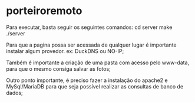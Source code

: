 # porteiroremoto
Para executar, basta seguir os seguintes comandos:
cd server
make
./server

Para que a pagina possa ser acessada de qualquer lugar é importante instalar algum provedor. ex: DuckDNS ou NO-IP;

Também é importante a criação de uma pasta com acesso pelo www-data, para que o mesmo consiga salvar as fotos;

Outro ponto importante, é preciso fazer a instalação do apache2 e MySql/MariaDB para que seja possível realizar as consultas de banco de dados;

